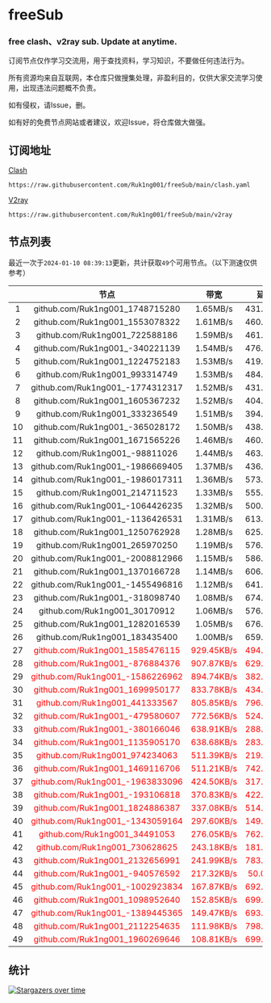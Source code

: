 # freeSub
### free clash、v2ray sub. Update at anytime.

订阅节点仅作学习交流用，用于查找资料，学习知识，不要做任何违法行为。

所有资源均来自互联网，本仓库只做搜集处理，非盈利目的，仅供大家交流学习使用，出现违法问题概不负责。

如有侵权，请Issue，删。

如有好的免费节点网站或者建议，欢迎Issue，将仓库做大做强。

## 订阅地址
[Clash](https://raw.githubusercontent.com/Ruk1ng001/freeSub/main/clash.yaml)
```
https://raw.githubusercontent.com/Ruk1ng001/freeSub/main/clash.yaml
```
[V2ray](https://raw.githubusercontent.com/Ruk1ng001/freeSub/main/v2ray)
```
https://raw.githubusercontent.com/Ruk1ng001/freeSub/main/v2ray
```

## 节点列表

最近一次于`2024-01-10 08:39:13`更新，共计获取`49`个可用节点。（以下测速仅供参考）

|  | 节点 | 带宽 | 延迟 |
|:-:|:--:|:--:|:--:|
 | 1 | github.com/Ruk1ng001_1748715280 | 1.65MB/s | 431.00ms |
 | 2 | github.com/Ruk1ng001_1553078322 | 1.61MB/s | 460.00ms |
 | 3 | github.com/Ruk1ng001_722588186 | 1.59MB/s | 461.00ms |
 | 4 | github.com/Ruk1ng001_-340221139 | 1.54MB/s | 476.00ms |
 | 5 | github.com/Ruk1ng001_1224752183 | 1.53MB/s | 419.00ms |
 | 6 | github.com/Ruk1ng001_993314749 | 1.53MB/s | 484.00ms |
 | 7 | github.com/Ruk1ng001_-1774312317 | 1.52MB/s | 431.00ms |
 | 8 | github.com/Ruk1ng001_1605367232 | 1.52MB/s | 404.00ms |
 | 9 | github.com/Ruk1ng001_333236549 | 1.51MB/s | 394.00ms |
 | 10 | github.com/Ruk1ng001_-365028172 | 1.50MB/s | 438.00ms |
 | 11 | github.com/Ruk1ng001_1671565226 | 1.46MB/s | 460.00ms |
 | 12 | github.com/Ruk1ng001_-98811026 | 1.44MB/s | 463.00ms |
 | 13 | github.com/Ruk1ng001_-1986669405 | 1.37MB/s | 436.00ms |
 | 14 | github.com/Ruk1ng001_-1986017311 | 1.36MB/s | 573.00ms |
 | 15 | github.com/Ruk1ng001_214711523 | 1.33MB/s | 555.00ms |
 | 16 | github.com/Ruk1ng001_-1064426235 | 1.32MB/s | 500.00ms |
 | 17 | github.com/Ruk1ng001_-1136426531 | 1.31MB/s | 613.00ms |
 | 18 | github.com/Ruk1ng001_1250762928 | 1.28MB/s | 625.00ms |
 | 19 | github.com/Ruk1ng001_265970250 | 1.19MB/s | 576.00ms |
 | 20 | github.com/Ruk1ng001_-2008812966 | 1.15MB/s | 586.00ms |
 | 21 | github.com/Ruk1ng001_1370166728 | 1.14MB/s | 606.00ms |
 | 22 | github.com/Ruk1ng001_-1455496816 | 1.12MB/s | 641.00ms |
 | 23 | github.com/Ruk1ng001_-318098740 | 1.08MB/s | 674.00ms |
 | 24 | github.com/Ruk1ng001_30170912 | 1.06MB/s | 576.00ms |
 | 25 | github.com/Ruk1ng001_1282016539 | 1.05MB/s | 676.00ms |
 | 26 | github.com/Ruk1ng001_183435400 | 1.00MB/s | 659.00ms |
 | 27 | <font color=red>github.com/Ruk1ng001_1585476115</font> | <font color=red>929.45KB/s</font> | <font color=red>494.00ms</font> |
 | 28 | <font color=red>github.com/Ruk1ng001_-876884376</font> | <font color=red>907.87KB/s</font> | <font color=red>629.00ms</font> |
 | 29 | <font color=red>github.com/Ruk1ng001_-1586226962</font> | <font color=red>894.74KB/s</font> | <font color=red>382.00ms</font> |
 | 30 | <font color=red>github.com/Ruk1ng001_1699950177</font> | <font color=red>833.78KB/s</font> | <font color=red>434.00ms</font> |
 | 31 | <font color=red>github.com/Ruk1ng001_441333567</font> | <font color=red>805.85KB/s</font> | <font color=red>796.00ms</font> |
 | 32 | <font color=red>github.com/Ruk1ng001_-479580607</font> | <font color=red>772.56KB/s</font> | <font color=red>524.00ms</font> |
 | 33 | <font color=red>github.com/Ruk1ng001_-380166046</font> | <font color=red>638.91KB/s</font> | <font color=red>288.00ms</font> |
 | 34 | <font color=red>github.com/Ruk1ng001_1135905170</font> | <font color=red>638.68KB/s</font> | <font color=red>283.00ms</font> |
 | 35 | <font color=red>github.com/Ruk1ng001_974234063</font> | <font color=red>511.39KB/s</font> | <font color=red>219.00ms</font> |
 | 36 | <font color=red>github.com/Ruk1ng001_1469116706</font> | <font color=red>511.21KB/s</font> | <font color=red>742.00ms</font> |
 | 37 | <font color=red>github.com/Ruk1ng001_-1963833096</font> | <font color=red>424.50KB/s</font> | <font color=red>317.00ms</font> |
 | 38 | <font color=red>github.com/Ruk1ng001_-193106818</font> | <font color=red>370.83KB/s</font> | <font color=red>422.00ms</font> |
 | 39 | <font color=red>github.com/Ruk1ng001_1824886387</font> | <font color=red>337.08KB/s</font> | <font color=red>514.00ms</font> |
 | 40 | <font color=red>github.com/Ruk1ng001_-1343059164</font> | <font color=red>297.60KB/s</font> | <font color=red>149.00ms</font> |
 | 41 | <font color=red>github.com/Ruk1ng001_34491053</font> | <font color=red>276.05KB/s</font> | <font color=red>762.00ms</font> |
 | 42 | <font color=red>github.com/Ruk1ng001_730628625</font> | <font color=red>243.18KB/s</font> | <font color=red>181.00ms</font> |
 | 43 | <font color=red>github.com/Ruk1ng001_2132656991</font> | <font color=red>241.99KB/s</font> | <font color=red>783.00ms</font> |
 | 44 | <font color=red>github.com/Ruk1ng001_-940576592</font> | <font color=red>217.32KB/s</font> | <font color=red>50.00ms</font> |
 | 45 | <font color=red>github.com/Ruk1ng001_-1002923834</font> | <font color=red>167.87KB/s</font> | <font color=red>692.00ms</font> |
 | 46 | <font color=red>github.com/Ruk1ng001_1098952640</font> | <font color=red>152.85KB/s</font> | <font color=red>699.00ms</font> |
 | 47 | <font color=red>github.com/Ruk1ng001_-1389445365</font> | <font color=red>149.47KB/s</font> | <font color=red>693.00ms</font> |
 | 48 | <font color=red>github.com/Ruk1ng001_2112254635</font> | <font color=red>111.98KB/s</font> | <font color=red>798.00ms</font> |
 | 49 | <font color=red>github.com/Ruk1ng001_1960269646</font> | <font color=red>108.81KB/s</font> | <font color=red>699.00ms</font> |


## 统计

[![Stargazers over time](https://starchart.cc/Ruk1ng001/freeSub.svg)](https://starchart.cc/Ruk1ng001/freeSub)